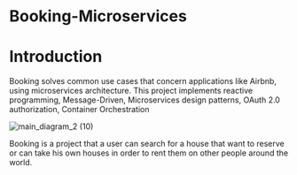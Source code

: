 # Booking-Microservices

# Introduction
Booking solves common use cases that concern applications like Airbnb, using microservices architecture. This project implements
reactive programming, Message-Driven, Microservices design patterns, OAuth 2.0 authorization, Container Orchestration 


![main_diagram_2 (10)](https://user-images.githubusercontent.com/36018286/128594607-e6ee3b75-0098-4a9e-a94f-8ce463284ee2.png)


Booking is a project that a user can search for a house that want to reserve or can take his own houses in order to rent them on other people around the world.
